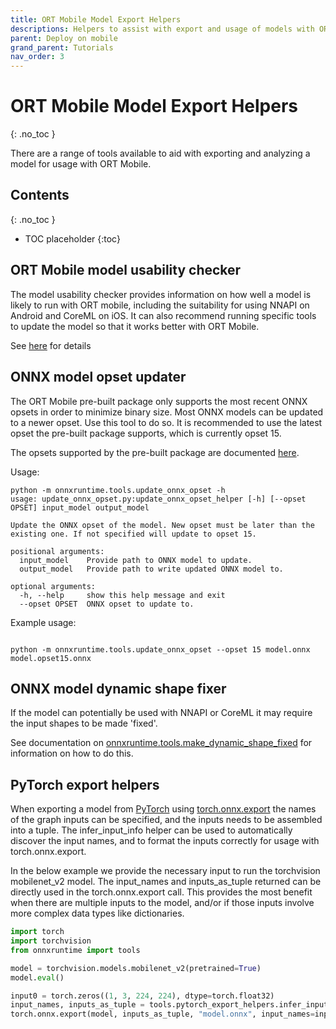 ```yaml
---
title: ORT Mobile Model Export Helpers
descriptions: Helpers to assist with export and usage of models with ORT Mobile
parent: Deploy on mobile
grand_parent: Tutorials
nav_order: 3
---
```


# ORT Mobile Model Export Helpers
{: .no_toc }


There are a range of tools available to aid with exporting and analyzing a model for usage with ORT Mobile.

## Contents
{: .no_toc }

* TOC placeholder
{:toc}


## ORT Mobile model usability checker

The model usability checker provides information on how well a model is likely to run with ORT mobile, including the suitability for using NNAPI on Android and CoreML on iOS. It can also recommend running specific tools to update the model so that it works better with ORT Mobile.

See [here](./) for details


## ONNX model opset updater

The ORT Mobile pre-built package only supports the most recent ONNX opsets in order to minimize binary size. Most ONNX models can be updated to a newer opset. Use this tool to do so. It is recommended to use the latest opset the pre-built package supports, which is currently opset 15.

The opsets supported by the pre-built package are documented [here](../../../reference/operators/mobile_package_op_type_support_1.10.md).

Usage:

```
python -m onnxruntime.tools.update_onnx_opset -h
usage: update_onnx_opset.py:update_onnx_opset_helper [-h] [--opset OPSET] input_model output_model

Update the ONNX opset of the model. New opset must be later than the existing one. If not specified will update to opset 15.

positional arguments:
  input_model    Provide path to ONNX model to update.
  output_model   Provide path to write updated ONNX model to.

optional arguments:
  -h, --help     show this help message and exit
  --opset OPSET  ONNX opset to update to.
```

Example usage:

```

python -m onnxruntime.tools.update_onnx_opset --opset 15 model.onnx model.opset15.onnx

```


## ONNX model dynamic shape fixer

If the model can potentially be used with NNAPI or CoreML it may require the input shapes to be made 'fixed'. 

See documentation on [onnxruntime.tools.make_dynamic_shape_fixed](./make-dynamic-shape-fixed.md) for information on how to do this.


## PyTorch export helpers

When exporting a model from [PyTorch](https://pytorch.org/) using [torch.onnx.export](https://pytorch.org/docs/stable/onnx.html) the names of the graph inputs can be specified, and the inputs needs to be assembled into a tuple. The infer_input_info helper can be used to automatically discover the input names, and to format the inputs correctly for usage with torch.onnx.export.

In the below example we provide the necessary input to run the torchvision mobilenet_v2 model. 
The input_names and inputs_as_tuple returned can be directly used in the torch.onnx.export call. 
This provides the most benefit when there are multiple inputs to the model, and/or if those inputs involve more complex data types like dictionaries.

```python
import torch
import torchvision
from onnxruntime import tools

model = torchvision.models.mobilenet_v2(pretrained=True)
model.eval()

input0 = torch.zeros((1, 3, 224, 224), dtype=torch.float32)
input_names, inputs_as_tuple = tools.pytorch_export_helpers.infer_input_info(model, input0)
torch.onnx.export(model, inputs_as_tuple, "model.onnx", input_names=input_names, ...)
```
